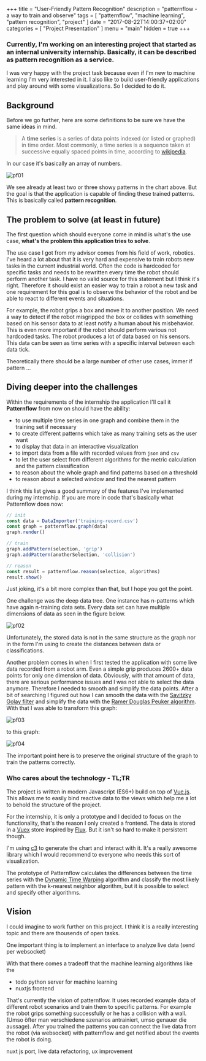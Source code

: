 +++
title = "User-Friendly Pattern Recognition"
description = "patternflow - a way to train and observe"
tags = [
    "patternflow",
    "machine learning",
    "pattern recognition",
    "project"
]
date = "2017-08-22T14:00:37+02:00"
categories = [
    "Project Presentation"
]
menu = "main"
hidden = true
+++

### Currently, I'm working on an interesting project that started as an internal university internship. Basically, it can be described as pattern recognition as a service.

I was very happy with the project task because even if I'm new to machine learning I'm very interested in it. I also like to build user-friendly applications and play around with some visualizations. So I decided to do it.

## Background

Before we go further, here are some definitions to be sure we have the same ideas in mind.

> A **time series** is a series of data points indexed (or listed or graphed) in time order. Most commonly, a time series is a sequence taken at successive equally spaced points in time, according to [wikipedia](https://en.wikipedia.org/wiki/Time_series).

In our case it's basically an array of numbers.

![pf01](/blog/img/pf-img-01.png)

We see already at least two or three showy patterns in the chart above. But the goal is that the application is capable of finding these trained patterns. This is basically called **pattern recognition**.

## The problem to solve (at least in future)

The first question which should everyone come in mind is what's the use case, **what's the problem this application tries to solve**.

The use case I got from my advisor comes from his field of work, robotics.
I've heard a lot about that it is very hard and expensive to train robots new tasks in the current industrial world. Often the code is hardcoded for specific tasks and needs to be rewritten every time the robot should perform another task. I have no valid source for this statement but I think it's right.
Therefore it should exist an easier way to train a robot a new task and one requirement for this goal is to observe the behavior of the robot and be able to react to different events and situations.

For example, the robot grips a box and move it to another position. We need a way to detect if the robot misgripped the box or collides with something based on his sensor data to at least notify a human about his misbehavior. This is even more important if the robot should perform various not hardcoded tasks.
The robot produces a lot of data based on his sensors. This data can be seen as time series with a specific interval between each data tick.

Theoretically there should be a large number of other use cases, immer if pattern ...

## Diving deeper into the challenges

Within the requirements of the internship the application I'll call it **Patternflow** from now on should have the ability:

- to use multiple time series in one graph and combine them in the training set if necessary
- to create different patterns which take as many training sets as the user want
- to display that data in an interactive visualization
- to import data from a file with recorded values from `json` and `csv`
- to let the user select from different algorithms for the metric calculation and the pattern classification
- to reason about the whole graph and find patterns based on a threshold
- to reason about a selected window and find the nearest pattern

I think this list gives a good summary of the features I've implemented during my internship.
If you are more in code that's basically what Patternflow does now:

```javascript
// init
const data = DataImporter('training-record.csv')
const graph = patternflow.graph(data)
graph.render()

// train
graph.addPattern(selection, 'grip')
graph.addPattern(anotherSelection, 'collision')

// reason
const result = patternflow.reason(selection, algorithms)
result.show()
```

Just joking, it's a bit more complex than that, but I hope you got the point.

One challenge was the deep data tree. One instance has n-patterns which have again n-training data sets. Every data set can have multiple dimensions of data as seen in the figure below.

![pf02](/blog/svg/pf-entities.svg)

Unfortunately, the stored data is not in the same structure as the graph nor in the form I'm using to create the distances between data or classifications.

Another problem comes in when I first tested the application with some live data recorded from a robot arm. Even a simple grip produces 2600+ data points for only one dimension of data. Obviously, with that amount of data, there are serious performance issues and I was not able to select the data anymore.
Therefore I needed to smooth and simplify the data points. After a bit of searching I figured out how I can smooth the data with the [Savitzky Golay filter](http://wresch.github.io/2014/06/26/savitzky-golay.html) and simplify the data with the [Ramer Douglas Peuker algorithm](https://en.wikipedia.org/wiki/Ramer%E2%80%93Douglas%E2%80%93Peucker_algorithm). With that I was able to transform this graph:

![pf03](/blog/img/pf-img-03.png)

to this graph:

![pf04](/blog/img/pf-img-04.png)

The important point here is to preserve the original structure of the graph to train the patterns correctly.

### Who cares about the technology - TL;TR

The project is written in modern Javascript (ES6+) build on top of [Vue.js](https://vuejs.org/). This allows me to easily bind reactive data to the views which help me a lot to behold the structure of the project.

For the internship, it is only a prototype and I decided to focus on the functionality, that's the reason I only created a frontend. The data is stored in a [Vuex](https://vuex.vuejs.org/) store inspired by [Flux](https://facebook.github.io/flux/docs/overview.html). But it isn't so hard to make it persistent though.

I'm using [c3](http://c3js.org/) to generate the chart and interact with it. It's a really awesome library which I would recommend to everyone who needs this sort of visualization.

The prototype of Patternflow calculates the differences between the time series with the [Dynamic Time Warping](https://en.wikipedia.org/wiki/Dynamic_time_warping) algorithm and classify the most likely pattern with the k-nearest neighbor algorithm, but it is possible to select and specify other algorithms.

## Vision

I could imagine to work further on this project. I think it is a really interesting topic and there are thousends of open tasks.

One important thing is to implement an interface to analyze live data (send per websocket)

With that there comes a tradeoff that the machine learning algorithms like the
- todo python server for machine learning
- nuxtjs frontend

That's currently the vision of patternflow. It uses recorded example data of different robot scenarios and train them to specific patterns. For example the robot grips something successfully or he has a collision with a wall. (Umso öfter man verschiedene szenarios antrainiert, umso genauer die aussage).
After you trained the patterns you can connect the live data from the robot (via websocket) with patternflow and get notified about the events the robot is doing.

nuxt js port, live data
refactoring, ux improvement
